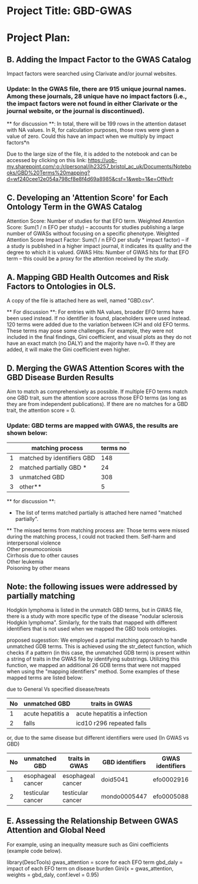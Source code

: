# Project Title: GBD-GWAS

# Project Plan:


## B. Adding the Impact Factor to the GWAS Catalog
Impact factors were searched using Clarivate and/or journal websites.

### Update: In the GWAS file, there are 915 unique journal names. Among these journals, 28 unique have no impact factors (i.e., the impact factors were not found in either Clarivate or the journal website, or the journal is discontinued).
** for discussion **: In total, there will be 199 rows in the attention dataset with NA values. In R, for calculation purposes, those rows were given a value of zero. Could this have an impact when we multiply by impact factors*n

Due to the large size of the file, it is added to the notebook and can be accessed by clicking on this link:
https://uob-my.sharepoint.com/:o:/r/personal/ih23257_bristol_ac_uk/Documents/Notebooks/GBD%20Terms%20mapping?d=wf240cee12e054a798cf8e8f4d69a8985&csf=1&web=1&e=OfNvfr


## C. Developing an 'Attention Score' for Each Ontology Term in the GWAS Catalog
Attention Score: Number of studies for that EFO term.
Weighted Attention Score: Sum(1 / n EFO per study) – accounts for studies publishing a large number of GWASs without focusing on a specific phenotype.
Weighted Attention Score Impact Factor: Sum(1 / n EFO per study * impact factor) – if a study is published in a higher impact journal, it indicates its quality and the degree to which it is valued.
GWAS Hits: Number of GWAS hits for that EFO term – this could be a proxy for the attention received by the study.


## A. Mapping GBD Health Outcomes and Risk Factors to Ontologies in OLS. 
A copy of the file is attached here as well, named "GBD.csv".

** For discussion **: For entries with NA values, broader EFO terms have been used instead. If no identifier is found, placeholders were used instead.
120 terms were added due to the variation between ICH and old EFO terms. These terms may pose some challenges. For example, they were not included in the final findings, Gini coefficient, and visual plots as they do not have an exact match (no DALY) and the majority have n=0. If they are added, it will make the Gini coefficient even higher.

## D. Merging the GWAS Attention Scores with the GBD Disease Burden Results
Aim to match as comprehensively as possible.
If multiple EFO terms match one GBD trait, sum the attention score across those EFO terms (as long as they are from independent publications).
If there are no matches for a GBD trait, the attention score = 0.

### Update: GBD terms are mapped with GWAS, the results are shown below:



|   | matching process           | terms no |
|---|--------------------------- | -----    |
| 1 | matched by identifiers GBD |   148    |
| 2 | matched partially GBD *    |   24     |
| 3 | unmatched GBD              |   308    |
| 3 | other**                    |   5      |

** for discussion **: 
* The list of terms matched partially is attached here named "matched partially". 

** The missed terms from matching process are: 
Those terms were missed during the matching process, I could not tracked them. 
Self-harm and interpersonal violence	
Other pneumoconiosis	
Cirrhosis due to other causes	
Other leukemia	
Poisoning by other means


## Note: the following issues were addressed by partially matching 
Hodgkin lymphoma is listed in the unmatch GBD terms, but in GWAS file, there is a study with more specific type of the disease "nodular sclerosis Hodgkin lymphoma". Similarly, for the traits that mapped with different identifiers that is not used when we mapped the GBD tools ontologies. 

proposed sugesstion: 
We employed a partial matching approach to handle unmatched GDB terms. This is achieved using the str_detect function, which checks if a pattern (in this case, the unmatched GDB term) is present within a string of traits in the GWAS file by identifying substrings. Utilizing this function, we mapped an additional 26 GDB terms that were not mapped when using the "mapping identifiers" method. Some examples of these mapped terms are listed below:

due to General Vs specified disease/treats

| No  | unmatched GBD       |     traits in GWAS           |
| --- | ------------------- | ---------------------------- |
| 1   | acute hepatitis a   | acute hepatitis a infection  |
| 2   | falls               | icd10 r296 repeated falls    |


or, due to the same disease but different identifiers were used (In GWAS vs GBD)

| No  | unmatched GBD            |   traits in GWAS   | GBD identifiers    | GWAS identifiers |
| --- | ------------------------ | ------------------ | -------------------| ---------------- |
| 1   | esophageal cancer        | esophageal cancer  | doid5041           | efo0002916       |
| 2   | testicular cancer        | testicular cancer  | mondo0005447       | efo0005088       |





## E. Assessing the Relationship Between GWAS Attention and Global Need
For example, using an inequality measure such as Gini coefficients (example code below).

library(DescTools)
gwas_attention = score for each EFO term
gbd_daly = impact of each EFO term on disease burden
Gini(x = gwas_attention, weights = gbd_daly, conf.level = 0.95)

